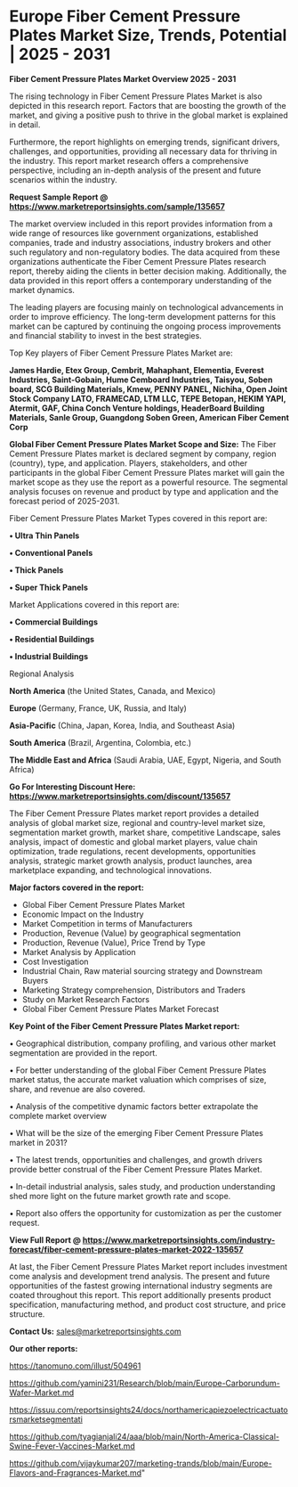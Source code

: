 # Europe Fiber Cement Pressure Plates Market Size, Trends, Potential | 2025 - 2031

<Strong> Fiber Cement Pressure Plates Market Overview 2025 - 2031</strong>

The rising technology in Fiber Cement Pressure Plates Market is also depicted in this research report. Factors that are boosting the growth of the market, and giving a positive push to thrive in the global market is explained in detail.

Furthermore, the report highlights on emerging trends, significant drivers, challenges, and opportunities, providing all necessary data for thriving in the industry. This report market research offers a comprehensive perspective, including an in-depth analysis of the present and future scenarios within the industry.

<strong>Request Sample Report @ <a href=https://www.marketreportsinsights.com/sample/135657>https://www.marketreportsinsights.com/sample/135657</a></strong>

The market overview included in this report provides information from a wide range of resources like government organizations, established companies, trade and industry associations, industry brokers and other such regulatory and non-regulatory bodies. The data acquired from these organizations authenticate the Fiber Cement Pressure Plates research report, thereby aiding the clients in better decision making. Additionally, the data provided in this report offers a contemporary understanding of the market dynamics.

The leading players are focusing mainly on technological advancements in order to improve efficiency. The long-term development patterns for this market can be captured by continuing the ongoing process improvements and financial stability to invest in the best strategies.

Top Key players of Fiber Cement Pressure Plates Market are:

<strong>James Hardie, Etex Group, Cembrit, Mahaphant, Elementia, Everest Industries, Saint-Gobain, Hume Cemboard Industries, Taisyou, Soben board, SCG Building Materials, Kmew, PENNY PANEL, Nichiha, Open Joint Stock Company LATO, FRAMECAD, LTM LLC, TEPE Betopan, HEKIM YAPI, Atermit, GAF, China Conch Venture holdings, HeaderBoard Building Materials, Sanle Group, Guangdong Soben Green, American Fiber Cement Corp</strong>

<strong><b>Global Fiber Cement Pressure Plates Market Scope and Size:</b></strong>
The Fiber Cement Pressure Plates market is declared segment by company, region (country), type, and application. Players, stakeholders, and other participants in the global Fiber Cement Pressure Plates market will gain the market scope as they use the report as a powerful resource. The segmental analysis focuses on revenue and product by type and application and the forecast period of 2025-2031.

Fiber Cement Pressure Plates Market Types covered in this report are:

<strong>• Ultra Thin Panels

• Conventional Panels

• Thick Panels

• Super Thick Panels</strong>

Market Applications covered in this report are:

<strong>• Commercial Buildings

• Residential Buildings

• Industrial Buildings</strong> 

Regional Analysis

<strong>North America</strong> (the United States, Canada, and Mexico)

<strong>Europe</strong> (Germany, France, UK, Russia, and Italy)

<strong>Asia-Pacific</strong> (China, Japan, Korea, India, and Southeast Asia)

<strong>South America</strong> (Brazil, Argentina, Colombia, etc.)

<strong>The Middle East and Africa</strong> (Saudi Arabia, UAE, Egypt, Nigeria, and South Africa)

<strong>Go For Interesting Discount Here: <a href=https://www.marketreportsinsights.com/discount/135657>https://www.marketreportsinsights.com/discount/135657</a></strong>

The Fiber Cement Pressure Plates market report provides a detailed analysis of global market size, regional and country-level market size, segmentation market growth, market share, competitive Landscape, sales analysis, impact of domestic and global market players, value chain optimization, trade regulations, recent developments, opportunities analysis, strategic market growth analysis, product launches, area marketplace expanding, and technological innovations.

<strong><b>Major factors covered in the report:</b></strong>
<ul>
  <li>Global Fiber Cement Pressure Plates Market </li>
  <li>Economic Impact on the Industry</li>
  <li>Market Competition in terms of Manufacturers</li>
  <li>Production, Revenue (Value) by geographical segmentation</li>
  <li>Production, Revenue (Value), Price Trend by Type</li>
  <li>Market Analysis by Application</li>
  <li>Cost Investigation</li>
  <li>Industrial Chain, Raw material sourcing strategy and Downstream Buyers</li>
  <li>Marketing Strategy comprehension, Distributors and Traders</li>
  <li>Study on Market Research Factors</li>
  <li>Global Fiber Cement Pressure Plates Market Forecast</li>
</ul>

<strong><b>Key Point of the Fiber Cement Pressure Plates Market report:</b></strong>

• Geographical distribution, company profiling, and various other market segmentation are provided in the report.

• For better understanding of the global Fiber Cement Pressure Plates market status, the accurate market valuation which comprises of size, share, and revenue are also covered.

• Analysis of the competitive dynamic factors better extrapolate the complete market overview

• What will be the size of the emerging Fiber Cement Pressure Plates market in 2031?

• The latest trends, opportunities and challenges, and growth drivers provide better construal of the Fiber Cement Pressure Plates Market.

• In-detail industrial analysis, sales study, and production understanding shed more light on the future market growth rate and scope.

• Report also offers the opportunity for customization as per the customer request.

<strong><b>View Full Report @ <a href=https://www.marketreportsinsights.com/industry-forecast/fiber-cement-pressure-plates-market-2022-135657>https://www.marketreportsinsights.com/industry-forecast/fiber-cement-pressure-plates-market-2022-135657</a></b></strong>


At last, the Fiber Cement Pressure Plates Market report includes investment come analysis and development trend analysis. The present and future opportunities of the fastest growing international industry segments are coated throughout this report. This report additionally presents product specification, manufacturing method, and product cost structure, and price structure.

<strong>Contact Us:</strong>
sales@marketreportsinsights.com

<strong>Our other reports:</strong>

<a href=https://tanomuno.com/illust/504961>https://tanomuno.com/illust/504961</a>

<a href=https://github.com/yamini231/Research/blob/main/Europe-Carborundum-Wafer-Market.md>https://github.com/yamini231/Research/blob/main/Europe-Carborundum-Wafer-Market.md</a>

<a href=https://issuu.com/reportsinsights24/docs/northamericapiezoelectricactuatorsmarketsegmentati>https://issuu.com/reportsinsights24/docs/northamericapiezoelectricactuatorsmarketsegmentati</a>

<a href=https://github.com/tyagianjali24/aaa/blob/main/North-America-Classical-Swine-Fever-Vaccines-Market.md>https://github.com/tyagianjali24/aaa/blob/main/North-America-Classical-Swine-Fever-Vaccines-Market.md</a>

<a href=https://github.com/vijaykumar207/marketing-trands/blob/main/Europe-Flavors-and-Fragrances-Market.md>https://github.com/vijaykumar207/marketing-trands/blob/main/Europe-Flavors-and-Fragrances-Market.md</a>"
